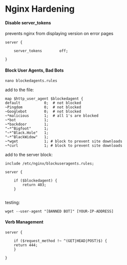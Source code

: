 Nginx Hardening
===============

#### Disable server_tokens

prevents nginx from displaying version on error pages

```
server {

	server_tokens        off;
	
}

```

#### Block User Agents, Bad Bots

	nano blockedagents.rules

add to the file:

```
map $http_user_agent $blockedagent {
default           0;  # not blocked
~Pingdom          0;  # not blocked
~Googlebot        0;  # not blocked
~*malicious       1;  # all 1's are blocked
~*bot             1;
~*backdoor        1;
"~*^Bigfoot"      1;
"~*^Black.Hole"   1;
"~*^BlackWidow"   1;
~*wget            1; # block to prevent site downloads
~*curl            1; # block to prevent site downloads
```

add to the server block:

```
include /etc/nginx/blockuseragents.rules;

server {

    if ($blockedagent) {
        return 403;
    }


```

testing: 

	wget --user-agent "[BANNED BOT]" [YOUR-IP-ADDRESS]
	


#### Verb Management

```
server {

	if ($request_method !~ ^(GET|HEAD|POST)$) {
	return 444;
	}

}

```